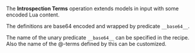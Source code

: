 The **Introspection Terms** operation extends models in input with some encoded Lua content.

The definitions are base64 encoded and wrapped by predicate `__base64__`.

The name of the unary predicate `__base64__` can be specified in the recipe. Also the name of the @-terms defined by this can be customized.
